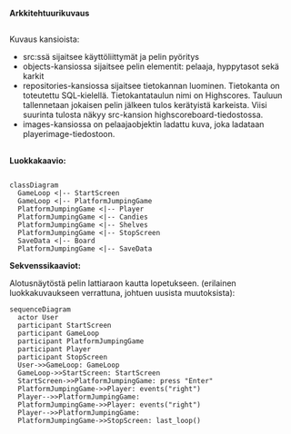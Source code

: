 **Arkkitehtuurikuvaus**
##
Kuvaus kansioista:
- src:ssä sijaitsee käyttöliittymät ja pelin pyöritys
- objects-kansiossa sijaitsee pelin elementit: pelaaja, hyppytasot sekä karkit
- repositories-kansiossa sijaitsee tietokannan luominen. Tietokanta on toteutettu SQL-kielellä. Tietokantataulun nimi on Highscores.
Tauluun tallennetaan jokaisen pelin jälkeen tulos kerätyistä karkeista. Viisi suurinta tulosta näkyy src-kansion highscoreboard-tiedostossa.
- images-kansiossa on pelaajaobjektin ladattu kuva, joka ladataan playerimage-tiedostoon.
##

**Luokkakaavio:**

```mermaid

classDiagram
  GameLoop <|-- StartScreen
  GameLoop <|-- PlatformJumpingGame
  PlatformJumpingGame <|-- Player
  PlatformJumpingGame <|-- Candies
  PlatformJumpingGame <|-- Shelves
  PlatformJumpingGame <|-- StopScreen
  SaveData <|-- Board
  PlatformJumpingGame <|-- SaveData  
```


**Sekvenssikaaviot:**

Alotusnäytöstä pelin lattiaraon kautta lopetukseen. (erilainen luokkakuvaukseen verrattuna, johtuen uusista muutoksista):

```mermaid
sequenceDiagram
  actor User
  participant StartScreen
  participant GameLoop
  participant PlatformJumpingGame
  participant Player
  participant StopScreen
  User->>GameLoop: GameLoop
  GameLoop->>StartScreen: StartScreen
  StartScreen->>PlatformJumpingGame: press "Enter"
  PlatformJumpingGame->>Player: events("right")
  Player-->>PlatformJumpingGame: 
  PlatformJumpingGame->>Player: events("right")
  Player-->>PlatformJumpingGame: 
  PlatformJumpingGame->>StopScreen: last_loop()
   
```
 









